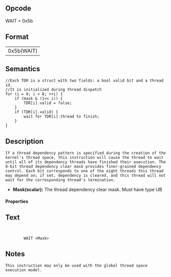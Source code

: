 <!---======================= begin_copyright_notice ============================

Copyright (c) 2019-2021 Intel Corporation

Permission is hereby granted, free of charge, to any person obtaining a copy
of this software and associated documentation files (the "Software"),
to deal in the Software without restriction, including without limitation
the rights to use, copy, modify, merge, publish, distribute, sublicense,
and/or sell copies of the Software, and to permit persons to whom
the Software is furnished to do so, subject to the following conditions:

The above copyright notice and this permission notice shall be included
in all copies or substantial portions of the Software.

THE SOFTWARE IS PROVIDED "AS IS", WITHOUT WARRANTY OF ANY KIND, EXPRESS OR
IMPLIED, INCLUDING BUT NOT LIMITED TO THE WARRANTIES OF MERCHANTABILITY,
FITNESS FOR A PARTICULAR PURPOSE AND NONINFRINGEMENT. IN NO EVENT SHALL THE
AUTHORS OR COPYRIGHT HOLDERS BE LIABLE FOR ANY CLAIM, DAMAGES OR OTHER
LIABILITY, WHETHER IN AN ACTION OF CONTRACT, TORT OR OTHERWISE, ARISING
FROM, OUT OF OR IN CONNECTION WITH THE SOFTWARE OR THE USE OR OTHER DEALINGS
IN THE SOFTWARE.

============================= end_copyright_notice ==========================-->

 

## Opcode

  WAIT = 0x5b

## Format

| |
| --- |
| 0x5b(WAIT) | Mask |


## Semantics




    //Each TDR is a struct with two fields: a bool valid bit and a thread id.
    //It is initialized during thread dispatch
    for (i = 0; i < 8; ++i) {
        if (mask & (1<< i)) {
            TDR[i].valid = false;
        }
        if (TDR[i].valid) {
            wait for TDR[i].thread to finish;
        }
    }

## Description


    If a thread dependency pattern is specified during the creation of the
    kernel's thread space, this instruction will cause the thread to wait
    until all of its dependency threads have finished their execution. The
    8-bit thread dependency clear mask provides finer-grained dependency
    control. Each bit corresponds to one of the eight threads this thread
    may depend on; if set, dependency is cleared, and this thread will not
    wait for the corresponding thread's termination.

- **Mask(scalar):** The thread dependency clear mask. Must have type UB

#### Properties


## Text
```
    

		WAIT <Mask>
```



## Notes



    This instruction may only be used with the global thread space execution model.
